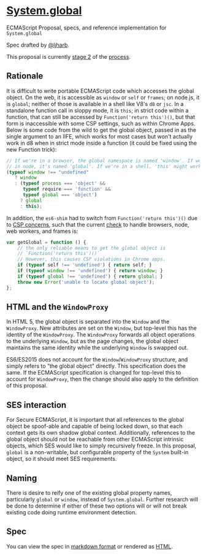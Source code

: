 # [System.global](https://www.npmjs.com/package/system.global)
ECMAScript Proposal, specs, and reference implementation for `System.global`

Spec drafted by [@ljharb](https://github.com/ljharb).

This proposal is currently [stage 2](https://github.com/tc39/ecma262) of the [process](https://tc39.github.io/process-document/).

## Rationale
It is difficult to write portable ECMAScript code which accesses the global object. On the web, it is accessible as `window` or `self` or `frames`; on node.js, it is `global`; neither of those is available in a shell like V8's `d8` or `jsc`. In a standalone function call in sloppy mode, it is `this`; in strict code within a function, that can still be accessed by `Function('return this')()`, but that form is inaccessible with some CSP settings, such as within Chrome Apps. Below is some code from the wild to get the global object, passed in as the single argument to an IIFE, which works for most cases but won't actually work in d8 when in strict mode inside a function (it could be fixed using the new Function trick):
```js
// If we're in a browser, the global namespace is named 'window'. If we're
// in node, it's named 'global'. If we're in a shell, 'this' might work.
(typeof window !== "undefined"
   ? window
   : (typeof process === 'object' &&
      typeof require === 'function' &&
      typeof global === 'object')
     ? global
     : this);
```

In addition, the `es6-shim` had to switch from `Function('return this')()` due to [CSP concerns](https://github.com/paulmillr/es6-shim/issues/301), such that the current [check](https://github.com/paulmillr/es6-shim/commit/2367e0953edd01ae9a5628e1f47cf14b0377a7d6) to handle browsers, node, web workers, and frames is:
```js
var getGlobal = function () {
	// the only reliable means to get the global object is
	// `Function('return this')()`
	// However, this causes CSP violations in Chrome apps.
	if (typeof self !== 'undefined') { return self; }
	if (typeof window !== 'undefined') { return window; }
	if (typeof global !== 'undefined') { return global; }
	throw new Error('unable to locate global object');
};
```

## HTML and the `WindowProxy`

In HTML 5, the global object is separated into the `Window` and the `WindowProxy`. New attributes are set on the `Window`, but top-level this has the identity of the `WindowProxy`. The `WindowProxy` forwards all object operations to the underlying `Window`, but as the page changes, the global object maintains the same identity while the underlying `Window` is swapped out.

ES6/ES2015 does not account for the `Window`/`WindowProxy` structure, and simply refers to ”the global object” directly. This specification does the same. If the ECMAScript specification is changed for top-level this to account for `WindowProxy`, then the change should also apply to the definition of this proposal.

## SES interaction

For Secure ECMAScript, it is important that all references to the global object be spoof-able and capable of being locked down, so that each context gets its own shadow global context. Additionally, references to the global object should not be reachable from other ECMAScript intrinsic objects, which SES would like to simply recursively freeze. In this proposal, `global` is a non-writable, but configurable property of the `System` built-in object, so it should meet SES requirements.

## Naming
There is desire to reify one of the existing global property names, particularly `global` or `window`, instead of `System.global`. Further research will be done to determine if either of these two options will or will not break existing code doing runtime environment detection.

## Spec
You can view the spec in [markdown format](spec.md) or rendered as [HTML](http://tc39.github.io/proposal-global/).
